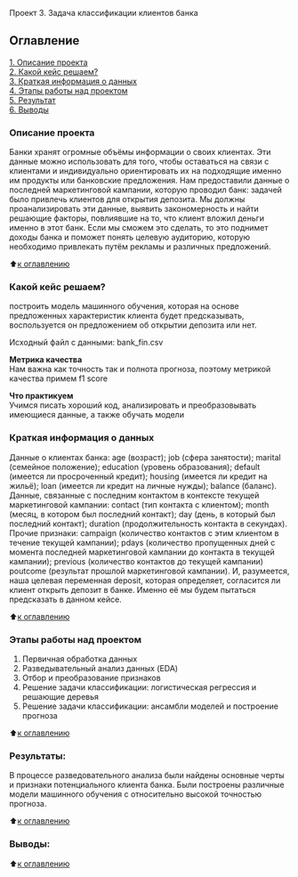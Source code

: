 Проект 3. Задача классификации клиентов банка

## Оглавление  
[1. Описание проекта](#Описание-проекта)  
[2. Какой кейс решаем?](#Какой-кейс-решаем)  
[3. Краткая информация о данных](#Краткая-информация-о-данных)  
[4. Этапы работы над проектом](#Этапы-работы-над-проектом)  
[5. Результат](#Результат)    
[6. Выводы](#Выводы) 

### Описание проекта    
Банки хранят огромные объёмы информации о своих клиентах. Эти данные можно использовать для того, чтобы оставаться на связи с клиентами и индивидуально ориентировать их на подходящие именно им продукты или банковские предложения.
Нам предоставили данные о последней маркетинговой кампании, которую проводил банк: задачей было привлечь клиентов для открытия депозита. Мы должны проанализировать эти данные, выявить закономерность и найти решающие факторы, повлиявшие на то, что клиент вложил деньги именно в этот банк. Если мы сможем это сделать, то это поднимет доходы банка и поможет понять целевую аудиторию, которую необходимо привлекать путём рекламы и различных предложений.

:arrow_up:[к оглавлению](#Оглавление)


### Какой кейс решаем?    
построить модель машинного обучения, которая на основе предложенных характеристик клиента будет предсказывать, воспользуется он предложением об открытии депозита или нет.

Исходный файл с данными:
  bank_fin.csv

**Метрика качества**     
Нам важна как точность так и полнота прогноза, поэтому метрикой качества примем f1 score


**Что практикуем**     
Учимся писать хороший код, анализировать и преобразовывать имеющиеся данные, а также обучать модели


### Краткая информация о данных
Данные о клиентах банка:
        age (возраст);
        job (сфера занятости);
        marital (семейное положение);
        education (уровень образования);
        default (имеется ли просроченный кредит);
        housing (имеется ли кредит на жильё);
        loan (имеется ли кредит на личные нужды);
        balance (баланс).
Данные, связанные с последним контактом в контексте текущей маркетинговой кампании:
        contact (тип контакта с клиентом);
        month (месяц, в котором был последний контакт);
        day (день, в который был последний контакт);
        duration (продолжительность контакта в секундах).
Прочие признаки:
        campaign (количество контактов с этим клиентом в течение текущей кампании);
        pdays (количество пропущенных дней с момента последней маркетинговой кампании до контакта в текущей кампании);
        previous (количество контактов до текущей кампании)
        poutcome (результат прошлой маркетинговой кампании).
И, разумеется, наша целевая переменная deposit, которая определяет, согласится ли клиент открыть депозит в банке. Именно её мы будем пытаться предсказать в данном кейсе.

:arrow_up:[к оглавлению](#Оглавление)


### Этапы работы над проектом  
1. Первичная обработка данных
2. Разведывательный анализ данных (EDA)
3. Отбор и преобразование признаков
4. Решение задачи классификации: логистическая регрессия и решающие деревья
5. Решение задачи классификации: ансамбли моделей и построение прогноза

:arrow_up:[к оглавлению](#Оглавление)


### Результаты:  
В процессе разведовательного анализа были найдены основные черты и признаки потенциального клиента банка.
Были построены различные модели машинного обучения с относительно высокой точностью прогноза.

:arrow_up:[к оглавлению](#Оглавление)


### Выводы:  


:arrow_up:[к оглавлению](#Оглавление)
